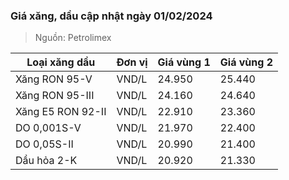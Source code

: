 
### Giá xăng, dầu cập nhật ngày 01/02/2024
> Nguồn: Petrolimex

| Loại xăng dầu     | Đơn vị | Giá vùng 1 | Giá vùng 2 |
|-------------------|--------|------------|------------|
| Xăng RON 95-V     | VND/L  |     24.950 |     25.440 |
| Xăng RON 95-III   | VND/L  |     24.160 |     24.640 |
| Xăng E5 RON 92-II | VND/L  |     22.910 |     23.360 |
| DO 0,001S-V       | VND/L  |     21.970 |     22.400 |
| DO 0,05S-II       | VND/L  |     20.990 |     21.400 |
| Dầu hỏa 2-K       | VND/L  |     20.920 |     21.330 |
